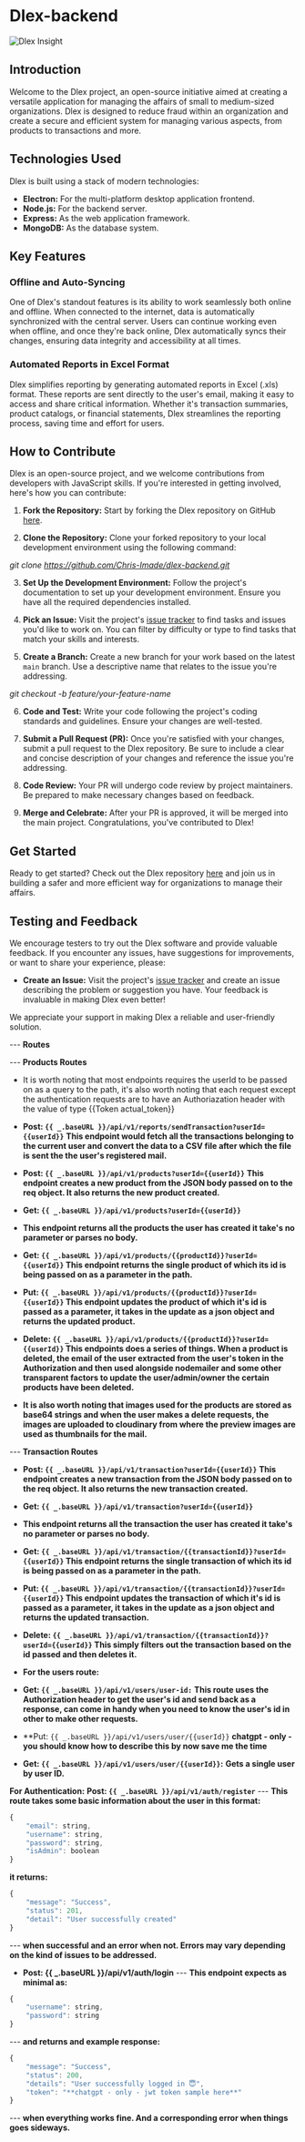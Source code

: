 # Dlex-backend

![Dlex Insight](./assets/dlex.png)

## Introduction

Welcome to the Dlex project, an open-source initiative aimed at creating a versatile application for managing the affairs of small to medium-sized organizations. Dlex is designed to reduce fraud within an organization and create a secure and efficient system for managing various aspects, from products to transactions and more.

## Technologies Used

Dlex is built using a stack of modern technologies:

- **Electron:** For the multi-platform desktop application frontend.
- **Node.js:** For the backend server.
- **Express:** As the web application framework.
- **MongoDB:** As the database system.

## Key Features

### Offline and Auto-Syncing

One of Dlex's standout features is its ability to work seamlessly both online and offline. When connected to the internet, data is automatically synchronized with the central server. Users can continue working even when offline, and once they're back online, Dlex automatically syncs their changes, ensuring data integrity and accessibility at all times.

### Automated Reports in Excel Format

Dlex simplifies reporting by generating automated reports in Excel (.xls) format. These reports are sent directly to the user's email, making it easy to access and share critical information. Whether it's transaction summaries, product catalogs, or financial statements, Dlex streamlines the reporting process, saving time and effort for users.

## How to Contribute

Dlex is an open-source project, and we welcome contributions from developers with JavaScript skills. If you're interested in getting involved, here's how you can contribute:

1. **Fork the Repository:** Start by forking the Dlex repository on GitHub [here](https://github.com/Chris-Imade/dlex-backend).

2. **Clone the Repository:** Clone your forked repository to your local development environment using the following command:

*git clone https://github.com/Chris-Imade/dlex-backend.git*


3. **Set Up the Development Environment:** Follow the project's documentation to set up your development environment. Ensure you have all the required dependencies installed.

4. **Pick an Issue:** Visit the project's [issue tracker](https://github.com/Chris-Imade/dlex-backend/issues) to find tasks and issues you'd like to work on. You can filter by difficulty or type to find tasks that match your skills and interests.

5. **Create a Branch:** Create a new branch for your work based on the latest `main` branch. Use a descriptive name that relates to the issue you're addressing.

*git checkout -b feature/your-feature-name*

6. **Code and Test:** Write your code following the project's coding standards and guidelines. Ensure your changes are well-tested.

7. **Submit a Pull Request (PR):** Once you're satisfied with your changes, submit a pull request to the Dlex repository. Be sure to include a clear and concise description of your changes and reference the issue you're addressing.

8. **Code Review:** Your PR will undergo code review by project maintainers. Be prepared to make necessary changes based on feedback.

9. **Merge and Celebrate:** After your PR is approved, it will be merged into the main project. Congratulations, you've contributed to Dlex!

## Get Started

Ready to get started? Check out the Dlex repository [here](https://github.com/Chris-Imade/dlex-backend) and join us in building a safer and more efficient way for organizations to manage their affairs.

## Testing and Feedback

We encourage testers to try out the Dlex software and provide valuable feedback. If you encounter any issues, have suggestions for improvements, or want to share your experience, please:

- **Create an Issue:** Visit the project's [issue tracker](https://github.com/Chris-Imade/dlex-backend/issues) and create an issue describing the problem or suggestion you have. Your feedback is invaluable in making Dlex even better!

We appreciate your support in making Dlex a reliable and user-friendly solution.

--- **Routes**

--- **Products Routes**

- It is worth noting that most endpoints requires the userId to be passed on as a query to the path, it's also worth noting that each request except the authentication requests are to have an Authoriazation header with the value of type {{Token actual_token}}

- **Post: `{{ _.baseURL }}/api/v1/reports/sendTransaction?userId={{userId}}`**
**This endpoint would fetch all the transactions belonging to the current user and convert the data to a CSV file after which the file is sent the the user's registered mail.**

- **Post: `{{ _.baseURL }}/api/v1/products?userId={{userId}}`**
**This endpoint creates a new product from the JSON body passed on to the req object. It also returns the new product created.**

- **Get: `{{ _.baseURL }}/api/v1/products?userId={{userId}}`**
- **This endpoint returns all the products the user has created it take's no parameter or parses no body.**

- **Get: `{{ _.baseURL }}/api/v1/products/{{productId}}?userId={{userId}}` This endpoint returns the single product of which its id is being passed on as a parameter in the path.**

- **Put: `{{ _.baseURL }}/api/v1/products/{{productId}}?userId={{userId}}` This endpoint updates the product of which it's id is passed as a parameter, it takes in the update as a json object and returns the updated product.**

- **Delete: `{{ _.baseURL }}/api/v1/products/{{productId}}?userId={{userId}}` This endpoints does a series of things. When a product is deleted, the email of the user extracted from the user's token in the Authorization and then used alongside nodemailer and some other transparent factors to update the user/admin/owner the certain products have been deleted.**

- **It is also worth noting that images used for the products are stored as base64 strings and when the user makes a delete requests, the images are uploaded to cloudinary from where the preview images are used as thumbnails for the mail.**

--- **Transaction Routes**


- **Post: `{{ _.baseURL }}/api/v1/transaction?userId={{userId}}`**
**This endpoint creates a new transaction from the JSON body passed on to the req object. It also returns the new transaction created.**

- **Get: `{{ _.baseURL }}/api/v1/transaction?userId={{userId}}`**
- **This endpoint returns all the transaction the user has created it take's no parameter or parses no body.**

- **Get: `{{ _.baseURL }}/api/v1/transaction/{{transactionId}}?userId={{userId}}` This endpoint returns the single transaction of which its id is being passed on as a parameter in the path.**

- **Put: `{{ _.baseURL }}/api/v1/transaction/{{transactionId}}?userId={{userId}}` This endpoint updates the transaction of which it's id is passed as a parameter, it takes in the update as a json object and returns the updated transaction.**

- **Delete: `{{ _.baseURL }}/api/v1/transaction/{{transactionId}}?userId={{userId}}` This simply filters out the transaction based on the id passed and then deletes it.**


- **For the users route:**
- **Get: `{{ _.baseURL }}/api/v1/users/user-id:`**
**This route uses the Authorization header to get the user's id and send back as a response, can come in handy when you need to know the user's id in other to make other requests.**

- **Put: `{{ _.baseURL }}/api/v1/users/user/{{userId}}` **chatgpt - only - you should know how to describe this by now save me the time**

- **Get: `{{ _.baseURL }}/api/v1/users/user/{{userId}}`:**
**Gets a single user by user ID.**

**For Authentication:**
**Post: `{{ _.baseURL }}/api/v1/auth/register`**
--- **This route takes some basic information about the user in this format:**
```javascript
{
	"email": string,
	"username": string,
	"password": string,
	"isAdmin": boolean
}
```

**it returns:**
```javascript
{
	"message": "Success",
	"status": 201,
	"detail": "User successfully created"
} 
```
--- **when successful and an error when not. Errors may vary depending on the kind of issues to be addressed.**

- **Post: {{ _.baseURL }}/api/v1/auth/login**
--- **This endpoint expects as minimal as:**
```javascript
{
	"username": string,
	"password": string
}
```

--- **and returns and example response:**
```javascript
{
	"message": "Success",
	"status": 200,
	"details": "User successfully logged in 😇",
	"token": "**chatgpt - only - jwt token sample here**"
}
```

--- **when everything works fine. And a corresponding error when things goes sideways.**